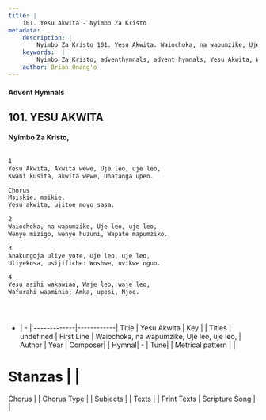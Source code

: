 ```yaml
---
title: |
    101. Yesu Akwita - Nyimbo Za Kristo
metadata:
    description: |
        Nyimbo Za Kristo 101. Yesu Akwita. Waiochoka, na wapumzike, Uje leo, uje leo, Wenye mizigo, wenye huzuni, Wapate mapumziko.  
    keywords:  |
        Nyimbo Za Kristo, adventhymnals, advent hymnals, Yesu Akwita, Waiochoka, na wapumzike, Uje leo, uje leo,. 
    author: Brian Onang'o
---
```


#### Advent Hymnals
## 101. YESU AKWITA
####  Nyimbo Za Kristo,

```txt

1	
Yesu Akwita, Akwita wewe, Uje leo, uje leo,
Kwani kusita, akwita wewe, Unatanga upeo.

Chorus
Msiskie, msikie,
Yesu akwita, ujitoe moyo sasa.

2
Waiochoka, na wapumzike, Uje leo, uje leo,
Wenye mizigo, wenye huzuni, Wapate mapumziko.

3
Anakungoja uliye yote, Uje leo, uje leo,
Uliyekosa, usijifiche: Woshwe, uvikwe nguo.

4
Yesu asihi wakawiao, Waje leo, waje leo,
Wafurahi waaminio; Amka, upesi, Njoo.





```

- |   -  |
-------------|------------|
Title | Yesu Akwita |
Key |  |
Titles | undefined |
First Line | Waiochoka, na wapumzike, Uje leo, uje leo, |
Author | 
Year | 
Composer| |
Hymnal|  - |
Tune|  |
Metrical pattern | |
# Stanzas |  |
Chorus |  |
Chorus Type |  |
Subjects | |
Texts |  |
Print Texts | 
Scripture Song |  |
    
